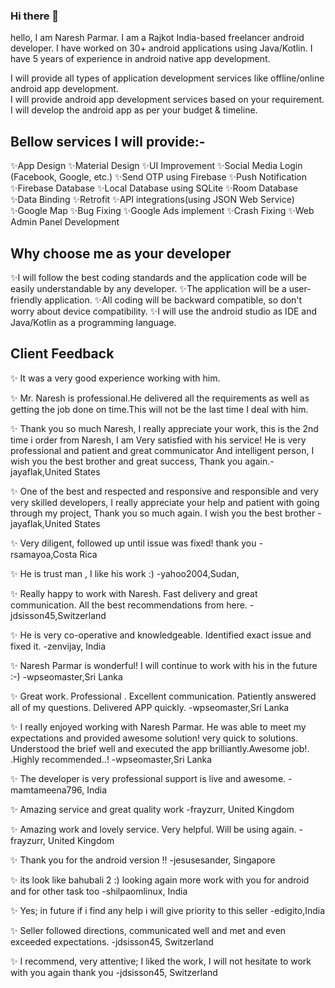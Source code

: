 ### Hi there 👋
hello, I am Naresh Parmar. I am a Rajkot India-based freelancer android developer. I have worked on 30+ android applications using Java/Kotlin. I have 5 years of experience in android native app development.

I will provide all types of application development services like offline/online android app development.  
I will provide android app development services based on your requirement.
I will develop the android app as per your budget & timeline.

## Bellow services I will provide:-

  ✨App Design
  ✨Material Design
  ✨UI Improvement
  ✨Social Media Login (Facebook, Google, etc.)
  ✨Send OTP using Firebase
  ✨Push Notification
  ✨Firebase Database
  ✨Local Database using SQLite
  ✨Room Database
  ✨Data Binding
  ✨Retrofit
  ✨API integrations(using JSON Web Service)
  ✨Google Map
  ✨Bug Fixing
  ✨Google Ads implement
  ✨Crash Fixing
  ✨Web Admin Panel Development

## Why choose me as your developer

  ✨I will follow the best coding standards and the application code will be easily understandable by any developer.
  ✨The application will be a user-friendly application.
  ✨All coding will be backward compatible, so don't worry about device compatibility.
  ✨I will use the android studio as IDE and Java/Kotlin as a programming language. 


## Client Feedback
  
  ✨ It was a very good experience working with him.
  
  ✨ Mr. Naresh is professional.He delivered all the requirements as well as getting the job done on time.This will not be the last time I deal with him.
  
  ✨ Thank you so much Naresh, I really appreciate your work, this is the 2nd time i order from Naresh, I am Very satisfied with his service! He is very professional and patient and great communicator And intelligent person, I wish you the best brother and great success, Thank you again.-jayaflak,United States
  
  ✨ One of the best and respected and responsive and responsible and very very skilled developers, I really appreciate your help and patient with going through my project, Thank you so much again. I wish you the best brother -jayaflak,United States

  ✨ Very diligent, followed up until issue was fixed! thank you -rsamayoa,Costa Rica

  ✨ He is trust man , I like his work :) -yahoo2004,Sudan, 

  ✨ Really happy to work with Naresh. Fast delivery and great communication. All the best recommendations from here. -jdsisson45,Switzerland

  ✨ He is very co-operative and knowledgeable. Identified exact issue and fixed it. -zenvijay, India
  
  ✨ Naresh Parmar is wonderful! I will continue to work with his in the future :-) -wpseomaster,Sri Lanka
  
  ✨ Great work. Professional . Excellent communication. Patiently answered all of my questions. Delivered APP quickly. -wpseomaster,Sri Lanka

  ✨ I really enjoyed working with Naresh Parmar. He was able to meet my expectations and provided awesome solution! very quick to solutions. Understood the brief well and executed the app brilliantly.Awesome job!. .Highly recommended..! -wpseomaster,Sri Lanka

  ✨ The developer is very professional support is live and awesome. -mamtameena796, India

  ✨ Amazing service and great quality work -frayzurr, United Kingdom

  ✨ Amazing work and lovely service. Very helpful. Will be using again. -frayzurr, United Kingdom

  ✨ Thank you for the android version !! -jesusesander, Singapore
  
  ✨ its look like bahubali 2 :) looking again more work with you for android and for other task too -shilpaomlinux, India

  ✨ Yes; in future if i find any help i will give priority to this seller -edigito,India

  ✨ Seller followed directions, communicated well and met and even exceeded expectations. -jdsisson45, Switzerland

  ✨ I recommend, very attentive; I liked the work, I will not hesitate to work with you again thank you -jdsisson45, Switzerland




<!--
**ParmarNaresh/ParmarNaresh** is a ✨ _special_ ✨ repository because its `README.md` (this file) appears on your GitHub profile.

Here are some ideas to get you started:

- 🔭 I’m currently working on ...
- 🌱 I’m currently learning ...
- 👯 I’m looking to collaborate on ...
- 🤔 I’m looking for help with ...
- 💬 Ask me about ...
- 📫 How to reach me: ...
- 😄 Pronouns: ...
- ⚡ Fun fact: ...
-->
